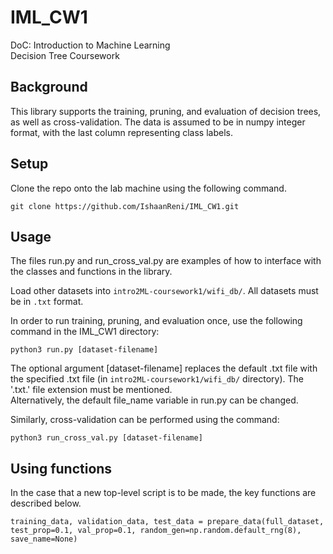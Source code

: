 # IML_CW1
DoC: Introduction to Machine Learning  
Decision Tree Coursework

## Background
This library supports the training, pruning, and evaluation of decision trees, as well as cross-validation.
The data is assumed to be in numpy integer format, with the last column representing class labels.

## Setup
Clone the repo onto the lab machine using the following command.
````shell
git clone https://github.com/IshaanReni/IML_CW1.git
````

## Usage
The files run.py and run_cross_val.py are examples of how to interface with the classes and functions in the library.

Load other datasets into `intro2ML-coursework1/wifi_db/`. All datasets must be in `.txt` format.

In order to run training, pruning, and evaluation once, use the following command in the IML_CW1 directory:
````shell
python3 run.py [dataset-filename]
````
The optional argument [dataset-filename] replaces the default .txt file with the specified .txt file (in `intro2ML-coursework1/wifi_db/` directory). The '.txt.' file extension must be mentioned.  
Alternatively, the default file_name variable in run.py can be changed.

Similarly, cross-validation can be performed using the command:
````shell
python3 run_cross_val.py [dataset-filename]
````

## Using functions
In the case that a new top-level script is to be made, the key functions are described below.

````shell
training_data, validation_data, test_data = prepare_data(full_dataset, test_prop=0.1, val_prop=0.1, random_gen=np.random.default_rng(8), save_name=None)
````